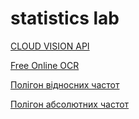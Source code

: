 # statistics lab 

[CLOUD VISION API](https://cloud.google.com/vision/)

[Free Online OCR](https://www.onlineocr.net/)

[Полігон відносних частот](https://plot.ly/create/?fid=andriyor:3)

[Полігон абсолютних частот](https://plot.ly/create/?fid=andriyor:1)
